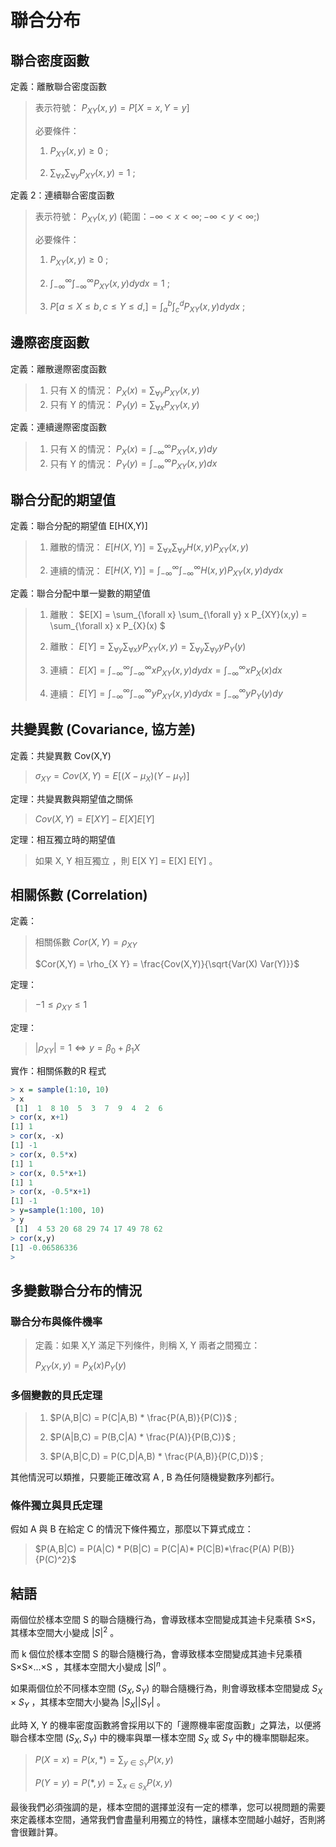 # 聯合分布

## 聯合密度函數

定義：離散聯合密度函數

> 表示符號： $P_{XY}(x,y) = P[X=x, Y=y]$
> 
> 必要條件：
> 
> 1. $P_{XY}(x,y) \ge 0$ ;
> 
> 2. $\sum_{\forall x} \sum_{\forall y} P_{XY}(x,y) = 1$ ;


定義 2：連續聯合密度函數

> 表示符號： $P_{XY}(x,y)$ (範圍：$-\infty < x < \infty;-\infty < y < \infty;$)
> 
> 必要條件：
> 
> 1. $P_{XY}(x,y) \ge 0$ ;
> 
> 2. $\int_{-\infty}^{\infty} \int_{-\infty}^{\infty}  P_{XY}(x,y) dy dx = 1$ ;
> 
> 3. $P[a \le X \le b, c \le Y \le d,] = \int_{a}^{b} \int_{c}^{d}  P_{XY}(x,y) dy dx$ ;

## 邊際密度函數

定義：離散邊際密度函數

> 1. 只有 X 的情況： $P_{X}(x) = \sum_{\forall y} P_{XY}(x,y)$
> 2. 只有 Y 的情況： $P_{Y}(y) = \sum_{\forall x} P_{XY}(x,y)$

定義：連續邊際密度函數

> 1. 只有 X 的情況： $P_{X}(x) = \int_{-\infty}^{\infty} P_{XY}(x,y) dy$
> 2. 只有 Y 的情況： $P_{Y}(y) = \int_{-\infty}^{\infty} P_{XY}(x,y) dx$

## 聯合分配的期望值

定義：聯合分配的期望值 E[H(X,Y)]

> 1. 離散的情況： $E[H(X,Y)]=\sum_{\forall x} \sum_{\forall y} H(x,y) P_{XY}(x,y)$
> 
> 2. 連續的情況： $E[H(X,Y)]=\int_{-\infty}^{\infty} \int_{-\infty}^{\infty} H(x,y) P_{XY}(x,y) dy dx$

定義：聯合分配中單一變數的期望值

> 1. 離散： $E[X] = \sum_{\forall x} \sum_{\forall y} x P_{XY}(x,y) = \sum_{\forall x} x P_{X}(x) $
> 
> 2. 離散： $E[Y] = \sum_{\forall y} \sum_{\forall x} y P_{XY}(x,y) = \sum_{\forall y} \sum_{\forall y} y P_{Y}(y)$
> 
> 3. 連續： $E[X] = \int_{-\infty}^{\infty} \int_{-\infty}^{\infty} x P_{XY}(x,y) dy dx= \int_{-\infty}^{\infty} x P_{X}(x) dx$
> 
> 4. 連續： $E[Y] = \int_{-\infty}^{\infty} \int_{-\infty}^{\infty} y P_{XY}(x,y) dy dx = \int_{-\infty}^{\infty} y P_{Y}(y) dy$


## 共變異數 (Covariance, 協方差)

定義：共變異數 Cov(X,Y)
 
> $\sigma_{XY} = Cov(X, Y) = E[(X - \mu_X)(Y - \mu_Y)]$

定理：共變異數與期望值之關係

> $Cov(X, Y) = E[X Y] - E[X] E[Y]$

定理：相互獨立時的期望值

> 如果 X, Y 相互獨立 ，則 E[X Y] = E[X] E[Y] 。

## 相關係數 (Correlation)

定義：

> 相關係數 $Cor(X,Y) = \rho_{X Y}$
> 
> $Cor(X,Y) =  \rho_{X Y} = \frac{Cov(X,Y)}{\sqrt{Var(X) Var(Y)}}$


定理：

> $-1 \le \rho_{XY} \le 1$

定理：

> $|\rho_{X Y}| = 1 \Leftrightarrow y = \beta_0 + \beta_1 X$

實作：相關係數的R 程式

```R
> x = sample(1:10, 10)
> x
 [1]  1  8 10  5  3  7  9  4  2  6
> cor(x, x+1)
[1] 1
> cor(x, -x)
[1] -1
> cor(x, 0.5*x)
[1] 1
> cor(x, 0.5*x+1)
[1] 1
> cor(x, -0.5*x+1)
[1] -1
> y=sample(1:100, 10)
> y
 [1]  4 53 20 68 29 74 17 49 78 62
> cor(x,y)
[1] -0.06586336
> 
```

## 多變數聯合分布的情況

### 聯合分布與條件機率

> 定義：如果 X,Y 滿足下列條件，則稱 X, Y 兩者之間獨立：
> 
> $P_{XY}(x,y) = P_{X}(x) P_{Y}(y)$


### 多個變數的貝氏定理

> 1. $P(A,B|C) = P(C|A,B) * \frac{P(A,B)}{P(C)}$ ;
> 
> 2. $P(A|B,C) = P(B,C|A) * \frac{P(A)}{P(B,C)}$ ;
> 
> 3. $P(A,B|C,D) = P(C,D|A,B) * \frac{P(A,B)}{P(C,D)}$ ;

其他情況可以類推，只要能正確改寫 A , B 為任何隨機變數序列都行。

### 條件獨立與貝氏定理

假如 A 與 B 在給定 C 的情況下條件獨立，那麼以下算式成立：

> $P(A,B|C) = P(A|C) * P(B|C) = P(C|A)* P(C|B)*\frac{P(A) P(B)}{P(C)^2}$

## 結語

兩個位於樣本空間 S 的聯合隨機行為，會導致樣本空間變成其迪卡兒乘積 S×S，其樣本空間大小變成 $|S|^2$ 。

而 k 個位於樣本空間 S 的聯合隨機行為，會導致樣本空間變成其迪卡兒乘積 S×S×...×S ，其樣本空間大小變成 $|S|^n$ 。

如果兩個位於不同樣本空間 $(S_X, S_Y)$ 的聯合隨機行為，則會導致樣本空間變成 $S_X \times S_Y$ ，其樣本空間大小變為 $|S_X| |S_Y|$ 。

此時 X, Y 的機率密度函數將會採用以下的「邊際機率密度函數」之算法，以便將聯合樣本空間 $(S_X, S_Y)$  中的機率與單一樣本空間 $S_X$ 或 $S_Y$ 中的機率關聯起來。

> $P(X=x) = P(x, *) = \sum_{y \in S_Y} P(x,y)$ 
> 
> $P(Y=y) = P(*, y) = \sum_{x \in S_X} P(x,y)$ 

最後我們必須強調的是，樣本空間的選擇並沒有一定的標準，您可以視問題的需要來定義樣本空間，通常我們會盡量利用獨立的特性，讓樣本空間越小越好，否則將會很難計算。

